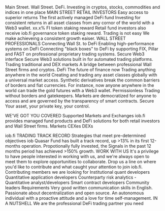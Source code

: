 Main Street. Wall Street. DeFi.
Investing in cryptos, stocks, commodities and indices in one place
MAIN STREET RETAIL INVESTORS
Easy access to superior returns
The first actively managed DeFi fund
Investing for consistent returns in all asset classes from any cornor of the world with a Web3 wallet.
xx.x% FI token staking reward
Retail fund investors also receive iob.fi governance token staking reward.
Trading is not easy
We make achieveing a consistent growth eaiser.
WALL STREET PROFESSIONALS
Connecting Wall St. to DeFi
Enabling high-performance systems on DeFi
Connecting "black boxes" to DeFi by supporting FIX, Pillar and FAST on professional proprietary trading systems.
Secure Web3 interface
Secure Web3 solutions built in for automated trading platforms.
Trading traditional and DEX markets
A bridge between professional Wall Street firms and cryptos.
DeFi
The future of finance now
Trading anything anywhere in the world
Creating and trading any asset classes globally with a universal market access. Synthetic derivatives break the common barriers of borders and fiat currencies. For instance, now anyone anywhere in the world can trade the gold futures with a Web3 wallet.
Permissionless
Trading without borders and gatekeepers. Markets are democratized for anyone to access and are governed by the transparency of smart contracts.
Secure
Your asset, your private key, your control.

WE'VE GOT YOU COVERED
Supported Markets and Exchanges
iob.fi provides managed fund products and DeFi solutions for both retail investors and Wall Street firms.
Markets
CEXes
DEXs

iob.fi TRADING TRACK RECORD
Strategies that meet pre-determined objectives
iob Quasar Fund has built a track record, up >13% in its first 12-months operation.
Propotionally fully invested, the Signals in the past 12 months period has achieved >150% growth.
WORK WITH US
It's a privilege to have people interested in working with us, and we're always open to meet them to explore opportunities to collaborate. Drop us a line on where you'd like to contribute and what caught your attention to join iob.fi.
Contributing members we are looking for
Institutional quant developers
Quantitative application developers
Counterparty risk analytics - Quantitative analyst/developers
Smart contract developers
Community leaders
Requirements
Very good written communication skills in English.
Passionate about decentralization and open source.
An autonomous individual with a proactive attitude and a love for time self-management.
IN A NUTSHELL
We are the professional DeFi trading partner you need
